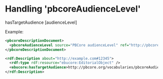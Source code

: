 # Handling 'pbcoreAudienceLevel'

hasTargetAudience [audienceLevel]

Example:

```xml
<pbcoreDescriptionDocument>
  <pbcoreAudienceLevel source="PBCore audienceLevel" ref="http://pbcore.org/vocabularies/pbcoreAudienceLevel#general">General</pbcoreAudienceLevel>
</pbcoreDescriptionDocument>
```


```xml
<rdf:Description about="http://example.com#12345">
  <rdf:type rdf:resource="ebucore:EditorialObject" />
  <ebucore:hasTargetAudience>http://pbcore.org/vocabularies/pbcoreAudienceLevel#general</ebucore:hasTargetAudience>
</rdf:Description>
```

